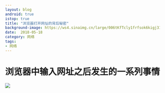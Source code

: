 ```yaml
---
layout: blog 
android: true 
istop: true 
title: "浏览器打开网址的背后秘密" 
background-image: https://ws4.sinaimg.cn/large/006tKfTcly1frfsok6kigj31e80tyna4.jpg
date:  2018-05-18
category: 网络
tags: 
- 网络
---
```




# 浏览器中输入网址之后发生的一系列事情

![](https://ws4.sinaimg.cn/large/006tKfTcgy1frfsjw1gdpj315q15ygr8.jpg)



